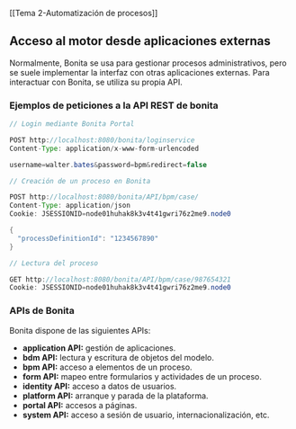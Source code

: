 [[Tema 2-Automatización de procesos]]

## Acceso al motor desde aplicaciones externas
Normalmente, Bonita se usa para gestionar procesos administrativos, pero se suele implementar la interfaz con otras aplicaciones externas. Para interactuar con Bonita, se utiliza su propia API.

### Ejemplos de peticiones a la API REST de bonita

```java
// Login mediante Bonita Portal

POST http://localhost:8080/bonita/loginservice
Content-Type: application/x-www-form-urlencoded

username=walter.bates&password=bpm&redirect=false

```

```java
// Creación de un proceso en Bonita

POST http://localhost:8080/bonita/API/bpm/case/
Content-Type: application/json
Cookie: JSESSIONID=node01huhak8k3v4t41gwri76z2me9.node0

{
  "processDefinitionId": "1234567890"
}
```

```java
// Lectura del proceso

GET http://localhost:8080/bonita/API/bpm/case/987654321
Cookie: JSESSIONID=node01huhak8k3v4t41gwri76z2me9.node0

```

### APIs de Bonita
Bonita dispone de las siguientes APIs:
+ **application API:** gestión de aplicaciones.
+ **bdm API:** lectura y escritura de objetos del modelo.
+ **bpm API:** acceso a elementos de un proceso.
+ **form API:** mapeo entre formularios y actividades de un proceso.
+ **identity API:** acceso a datos de usuarios.
+ **platform API:** arranque y parada de la plataforma.
+ **portal API:** accesos a páginas.
+ **system API:** acceso a sesión de usuario, internacionalización, etc.

